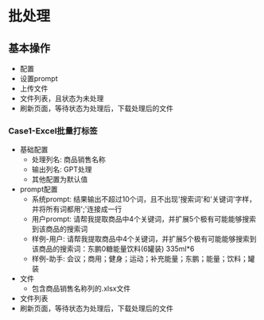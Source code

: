 # 批处理
## 基本操作
- 配置
- 设置prompt
- 上传文件
- 文件列表，且状态为未处理
- 刷新页面，等待状态为处理后，下载处理后的文件

### Case1-Excel批量打标签
- 基础配置
    - 处理列名: 商品销售名称
    - 输出列名: GPT处理
    - 其他配置为默认值
- prompt配置
    - 系统prompt: 结果输出不超过10个词，且不出现'搜索词'和'关键词'字样，并将所有词都用';'连接成一行
    - 用户prompt: 请帮我提取商品中4个关键词，并扩展5个极有可能能够搜索到该商品的搜索词
    - 样例-用户: 请帮我提取商品中4个关键词，并扩展5个极有可能能够搜索到该商品的搜索词：东鹏0糖能量饮料(6罐装) 335ml*6
    - 样例-助手: 会议；商用；健身；运动；补充能量；东鹏；能量；饮料；罐装
- 文件
    - 包含商品销售名称列的.xlsx文件
- 文件列表
- 刷新页面，等待状态为处理后，下载处理后的文件
